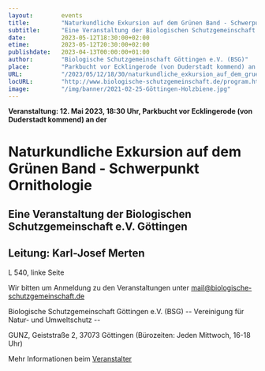 ```yaml
---
layout:        events
title:         "Naturkundliche Exkursion auf dem Grünen Band - Schwerpunkt Ornithologie"
subtitle:      "Eine Veranstaltung der Biologischen Schutzgemeinschaft e.V. Göttingen"
date:          2023-05-12T18:30:00+02:00
etime:         2023-05-12T20:30:00+02:00
publishdate:   2023-04-13T00:00:00+01:00
author:        "Biologische Schutzgemeinschaft Göttingen e.V. (BSG)"
place:         "Parkbucht vor Ecklingerode (von Duderstadt kommend) an der"
URL:           "/2023/05/12/18/30/naturkundliche_exkursion_auf_dem_gruenen_band_-_schwerpunkt_ornithologie"
locURL:        "http://www.biologische-schutzgemeinschaft.de/program.html"
image:         "/img/banner/2021-02-25-Göttingen-Holzbiene.jpg"
---
```


**Veranstaltung: 12. Mai 2023, 18:30 Uhr, Parkbucht vor Ecklingerode (von Duderstadt kommend) an der**

Naturkundliche Exkursion auf dem Grünen Band - Schwerpunkt Ornithologie
===========

Eine Veranstaltung der Biologischen Schutzgemeinschaft e.V. Göttingen
-----------
Leitung: Karl-Josef Merten
-------------

L 540, linke Seite


Wir bitten um Anmeldung zu den Veranstaltungen unter mail@biologische-schutzgemeinschaft.de

Biologische Schutzgemeinschaft Göttingen e.V. (BSG)
-- Vereinigung für Natur- und Umweltschutz --

GUNZ, Geiststraße 2, 37073 Göttingen (Bürozeiten: Jeden Mittwoch, 16-18 Uhr)

Mehr Informationen beim [Veranstalter](http://www.biologische-schutzgemeinschaft.de/program.html)
